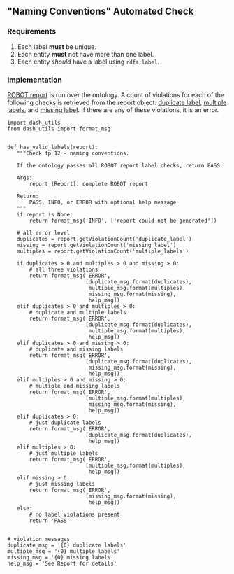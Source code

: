 ## "Naming Conventions" Automated Check

### Requirements
1. Each label **must** be unique.
2. Each entity **must** not have more than one label.
3. Each entity *should* have a label using `rdfs:label`.

### Implementation
[ROBOT report](http://robot.obolibrary.org/report) is run over the ontology. A count of violations for each of the following checks is retrieved from the report object: [duplicate label](http://robot.obolibrary.org/report_queries/duplicate_label), [multiple labels](http://robot.obolibrary.org/report_queries/multiple_labels), and [missing label](http://robot.obolibrary.org/report_queries/missing_label). If there are any of these violations, it is an error.

```
import dash_utils
from dash_utils import format_msg


def has_valid_labels(report):
   """Check fp 12 - naming conventions.

   If the ontology passes all ROBOT report label checks, return PASS.

   Args:
       report (Report): complete ROBOT report

   Return:
       PASS, INFO, or ERROR with optional help message
   """
   if report is None:
       return format_msg('INFO', ['report could not be generated'])

   # all error level
   duplicates = report.getViolationCount('duplicate_label')
   missing = report.getViolationCount('missing_label')
   multiples = report.getViolationCount('multiple_labels')

   if duplicates > 0 and multiples > 0 and missing > 0:
       # all three violations
       return format_msg('ERROR',
                         [duplicate_msg.format(duplicates),
                          multiple_msg.format(multiples),
                          missing_msg.format(missing),
                          help_msg])
   elif duplicates > 0 and multiples > 0:
       # duplicate and multiple labels
       return format_msg('ERROR',
                         [duplicate_msg.format(duplicates),
                          multiple_msg.format(multiples),
                          help_msg])
   elif duplicates > 0 and missing > 0:
       # duplicate and missing labels
       return format_msg('ERROR',
                         [duplicate_msg.format(duplicates),
                          missing_msg.format(missing),
                          help_msg])
   elif multiples > 0 and missing > 0:
       # multiple and missing labels
       return format_msg('ERROR',
                         [multiple_msg.format(multiples),
                          missing_msg.format(missing),
                          help_msg])
   elif duplicates > 0:
       # just duplicate labels
       return format_msg('ERROR',
                         [duplicate_msg.format(duplicates),
                          help_msg])
   elif multiples > 0:
       # just multiple labels
       return format_msg('ERROR',
                         [multiple_msg.format(multiples),
                          help_msg])
   elif missing > 0:
       # just missing labels
       return format_msg('ERROR',
                         [missing_msg.format(missing),
                          help_msg])
   else:
       # no label violations present
       return 'PASS'


# violation messages
duplicate_msg = '{0} duplicate labels'
multiple_msg = '{0} multiple labels'
missing_msg = '{0} missing labels'
help_msg = 'See Report for details'
```
